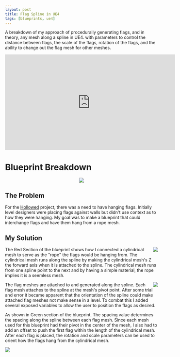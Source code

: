 ```yaml
---
layout: post
title: Flag Spline in UE4
tags: [blueprints, ue4]
---
```


A breakdown of my approach of procedurally generating flags, and in theory, any mesh along a spline in UE4. with parameters to control the distance between flags, the scale of the flags, rotation of the flags, and the ability to change out the flag mesh for other meshes.

<!--more-->

<p>
<iframe width="560" height="315" src="https://www.youtube.com/embed/A3ogBQJ_CwU" frameborder="0" allow="encrypted-media" allowfullscreen></iframe>
</p>

# Blueprint Breakdown

<div style="text-align: center;">
  <img src="https://douglascomet.github.io/blog/images/FlagSpline/Flag Spline Breakdown.PNG"/>
</div>

## The Problem

For the [Hollowed](http://store.steampowered.com/app/669630/Hollowed/) project, there was a need to have hanging flags. Initially level designers were placing flags against walls but didn't use context as to how they were hanging. My goal was to make a blueprint that could interchange flags and have them hang from a rope mesh.

## My Solution

<img align="right" src="https://douglascomet.github.io/blog/images/FlagSpline/Flag Spline Red Breakdown.png">

The Red Section of the blueprint shows how I connected a cylindrical mesh to serve as the "rope" the flags would be hanging from. The cylindrical mesh runs along the spline by making the cylindrical mesh's Z the forward axis when it is attached to the spline. The cylindrical mesh runs from one spline point to the next and by having a simple material, the rope implies it is a seemless mesh.

<img align="right" src="https://douglascomet.github.io/blog/images/FlagSpline/FlagSplineExposedVariables.PNG">
​
The flag meshes are attached to and generated along the spline. Each flag mesh attaches to the spline at the mesh's pivot point. After some trial and error it became apparent that the orientation of the spline could make attached flag meshes not make sense in a level. To combat this I added several exposed variables to allow the user to position the flags as desired.

As shown in Green section of the blueprint. The spacing value determines the spacing along the spline between each flag mesh. Since each mesh used for this blueprint had their pivot in the center of the mesh, I also had to add an offset to push the first flag within the length of the cylindrical mesh. After each flag is placed, the rotation and scale parameters can be used to orient how the flags hang from the cylindrical mesh.

<img align="center" src="https://douglascomet.github.io/blog/images/FlagSpline/Flag Spline Green Breakdown.png">
